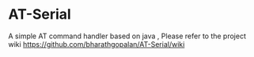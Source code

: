 # AT-Serial
A simple AT command handler based on java , Please refer to the project wiki https://github.com/bharathgopalan/AT-Serial/wiki
